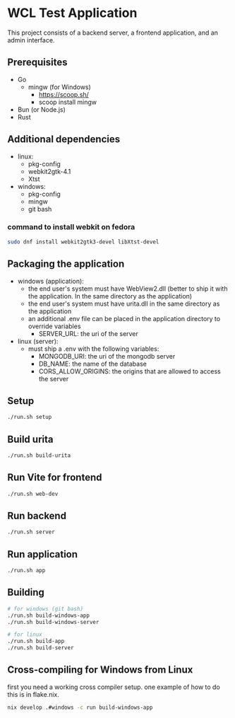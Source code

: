 # WCL Test Application

This project consists of a backend server, a frontend application, and an admin interface.

## Prerequisites
- Go
  - mingw (for Windows)
    - https://scoop.sh/
    - scoop install mingw
- Bun (or Node.js)
- Rust

## Additional dependencies
- linux:
  - pkg-config
  - webkit2gtk-4.1
  - Xtst
- windows:
  - pkg-config
  - mingw
  - git bash

### command to install webkit on fedora
```bash
sudo dnf install webkit2gtk3-devel libXtst-devel
```

## Packaging the application
- windows (application):
  - the end user's system must have WebView2.dll (better to ship it with the application. In the same directory as the application)
  - the end user's system must have urita.dll in the same directory as the application
  - an additional .env file can be placed in the application directory to override variables
    - SERVER_URL: the uri of the server
- linux (server):
  - must ship a .env with the following variables:
    - MONGODB_URI: the uri of the mongodb server
    - DB_NAME: the name of the database
    - CORS_ALLOW_ORIGINS: the origins that are allowed to access the server

## Setup
```bash
./run.sh setup
```

## Build urita
```bash
./run.sh build-urita
```

## Run Vite for frontend
```bash
./run.sh web-dev
```

## Run backend
```bash
./run.sh server
```

## Run application
```bash
./run.sh app
```

## Building
```bash
# for windows (git bash)
./run.sh build-windows-app
./run.sh build-windows-server

# for linux
./run.sh build-app
./run.sh build-server
```

## Cross-compiling for Windows from Linux
first you need a working cross compiler setup. one example of how to do this is in flake.nix.

```bash
nix develop .#windows -c run build-windows-app
```
